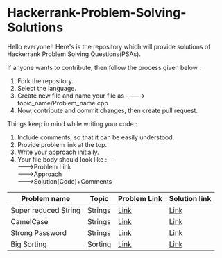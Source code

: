 # Hackerrank-Problem-Solving-Solutions
Hello everyone!! Here's is the repository which will provide solutions of Hackerrank Problem Solving Questions(PSAs).

If anyone wants to contribute, then follow the process given below : 

1. Fork the repository.
2. Select the language.
3. Create new file and name your file as ---->   topic_name/Problem_name.cpp
4. Now, contribute and commit changes, then create pull request.


Things keep in mind while writing your code :
1. Include comments, so that it can be easily understood.
2. Provide problem link at the top.
3. Write your approach initially.
4. Your file body should look like ::--<br>
    --->Problem Link<br>
    --->Approach<br>
    --->Solution(Code)+Comments<br>

| Problem name                                                  |  Topic             |  Problem Link                                                                    |  Solution link|
|---------------------------------------------------------------|--------------------|----------------------------------------------------------------------------------|--------------|
| Super reduced String                                          | Strings            | <a href="https://www.hackerrank.com/challenges/reduced-string/problem" >Link</a> | <a href="https://github.com/sanu-coder/Hackerrank-Problem-Solving-Solutions/blob/main/Strings/Super%20Reduced%20Strings.cpp" >Link</a>
| CamelCase                                                     | Strings            | <a href="https://www.hackerrank.com/challenges/camelcase/problem" >Link</a>      | <a href="https://github.com/sanu-coder/Hackerrank-Problem-Solving-Solutions/blob/main/Strings/CamelCase.cpp" >Link</a>
| Strong Password                                               | Strings            | <a href="https://www.hackerrank.com/challenges/strong-password/problem" >Link</a>| <a href="https://github.com/sanu-coder/Hackerrank-Problem-Solving-Solutions/blob/main/Strings/Strong_Password.cpp" >Link</a>
| Big Sorting                                               | Sorting          | <a href="https://www.hackerrank.com/challenges/big-sorting/problem" >Link</a>| <a href="https://github.com/sanu-coder/Hackerrank-Problem-Solving-Solutions/blob/main/Strings/Strong_Password.cpp" >Link</a>

